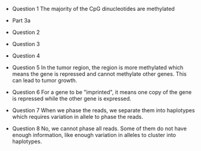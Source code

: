 - Question 1
The majority of the CpG dinucleotides are methylated

- Part 3a

- Question 2

- Question 3

- Question 4

- Question 5
In the tumor region, the region is more methylated which means the gene is repressed and cannot methylate other genes. This can lead to tumor growth.  

- Question 6
For a gene to be "imprinted", it means one copy of the gene is repressed while the other gene is expressed. 

- Question 7
When we phase the reads, we separate them into haplotypes which requires variation in allele to phase the reads. 

- Question 8
No, we cannot phase all reads. Some of them do not have enough information, like enough variation in alleles to cluster into haplotypes.